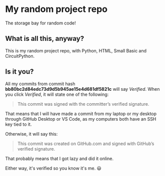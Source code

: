 # My random project repo

The storage bay for random code!

## What is all this, anyway?

This is my random project repo, with Python, HTML, Small Basic and CircuitPython.

## Is it you?

All my commits from commit hash **bb80bc2d84edc73d9d5b945ae15e4d681df5821c** will say *Verified*. When you click *Verified*, it will state one of the following:

> This commit was signed with the committer’s verified signature.

That means that I will have made a commit from my laptop or my desktop through GitHub Desktop or VS Code, as my computers both have an SSH key tied to it.

Otherwise, it will say this:

> This commit was created on GitHub.com and signed with GitHub’s verified signature.

That probably means that I got lazy and did it online.

Either way, it's verified so you know it's me. :smiley:
